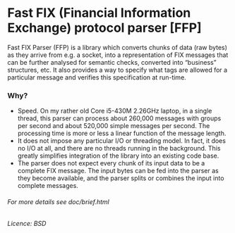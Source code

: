 # Fast FIX (Financial Information Exchange) protocol parser [FFP]


Fast FIX Parser (FFP) is a library which converts chunks of data (raw bytes) 
as they arrive from e.g. a socket, into a representation of FIX messages that 
can be further analysed for semantic checks, converted into “business” structures, etc. 
It also provides a way to specify what tags are allowed for a particular message and 
verifies this specification at run-time.

### Why?

* Speed. On my rather old Core i5-430M 2.26GHz laptop, in a single thread, this parser can process about 260,000 messages with groups per second and about 520,000 simple messages per second. The processing time is more or less a linear function of the message length.
* It does not impose any particular I/O or threading model. In fact, it does no I/O at all, and there are no threads running in the background. This greatly simplifies integration of the library into an existing code base. 
* The parser does not expect every chunk of its input data to be a complete FIX message. The input bytes can be fed into the parser as they become available, and the parser splits or combines the input into complete messages.



###### For more details see doc/brief.html

###### Licence: BSD
